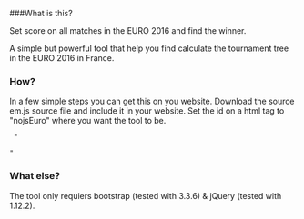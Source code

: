###What is this?

Set score on all matches in the EURO 2016 and find the winner.

A simple but powerful tool that help you find calculate the tournament tree in the EURO 2016 in France.

### How?

In a few simple steps you can get this on you website.
Download the source em.js source file and include it in your website.
Set the id on a html tag to "nojsEuro" where you want the tool to be.

<code> "<div id='nojsEuro'></div>" </code>

### What else?

The tool only requiers bootstrap (tested with 3.3.6) & jQuery (tested with 1.12.2).
